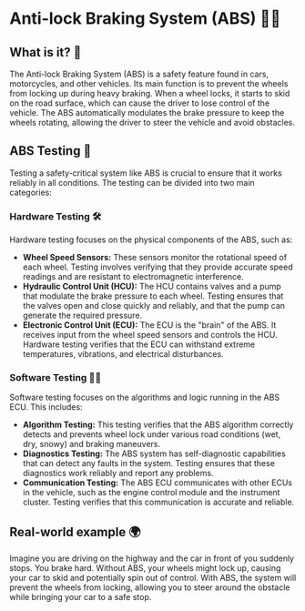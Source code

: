 # Anti-lock Braking System (ABS) 🚗💨

## What is it? 🤔

The Anti-lock Braking System (ABS) is a safety feature found in cars, motorcycles, and other vehicles. Its main function is to prevent the wheels from locking up during heavy braking. When a wheel locks, it starts to skid on the road surface, which can cause the driver to lose control of the vehicle. The ABS automatically modulates the brake pressure to keep the wheels rotating, allowing the driver to steer the vehicle and avoid obstacles.

## ABS Testing 🧪

Testing a safety-critical system like ABS is crucial to ensure that it works reliably in all conditions. The testing can be divided into two main categories:

### Hardware Testing 🛠️

Hardware testing focuses on the physical components of the ABS, such as:

*   **Wheel Speed Sensors:** These sensors monitor the rotational speed of each wheel. Testing involves verifying that they provide accurate speed readings and are resistant to electromagnetic interference.
*   **Hydraulic Control Unit (HCU):** The HCU contains valves and a pump that modulate the brake pressure to each wheel. Testing ensures that the valves open and close quickly and reliably, and that the pump can generate the required pressure.
*   **Electronic Control Unit (ECU):** The ECU is the "brain" of the ABS. It receives input from the wheel speed sensors and controls the HCU. Hardware testing verifies that the ECU can withstand extreme temperatures, vibrations, and electrical disturbances.

### Software Testing 👨‍💻

Software testing focuses on the algorithms and logic running in the ABS ECU. This includes:

*   **Algorithm Testing:** This testing verifies that the ABS algorithm correctly detects and prevents wheel lock under various road conditions (wet, dry, snowy) and braking maneuvers.
*   **Diagnostics Testing:** The ABS system has self-diagnostic capabilities that can detect any faults in the system. Testing ensures that these diagnostics work reliably and report any problems.
*   **Communication Testing:** The ABS ECU communicates with other ECUs in the vehicle, such as the engine control module and the instrument cluster. Testing verifies that this communication is accurate and reliable.

## Real-world example 🌍

Imagine you are driving on the highway and the car in front of you suddenly stops. You brake hard. Without ABS, your wheels might lock up, causing your car to skid and potentially spin out of control. With ABS, the system will prevent the wheels from locking, allowing you to steer around the obstacle while bringing your car to a safe stop.
